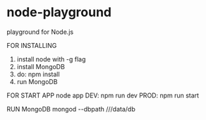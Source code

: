 # node-playground
playground for Node.js


FOR INSTALLING
1. install node with -g flag
2. install MongoDB
3. do: npm install
4. run MongoDB

FOR START APP
node app
DEV: npm run dev
PROD: npm run start

RUN MongoDB
mongod --dbpath ///data/db